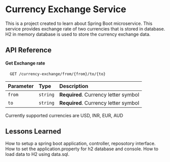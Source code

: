
# Currency Exchange Service

This is a project created to learn about Spring Boot microservice. 
This service provides exchange rate of two currencies that is stored in database.
H2 in memory database is used to store the currency exchange data.




## API Reference

#### Get Exchange rate

```http
  GET /currency-exchange/from/{from}/to/{to}
```

| Parameter | Type     | Description                |
| :-------- | :------- | :------------------------- |
| `from` | `string` | **Required**. Currency letter symbol |
| `to` | `string` | **Required**. Currency letter symbol |

Currently supported currencies are USD, INR, EUR, AUD


## Lessons Learned

How to setup a spring boot application, controller, reposotory interface. How to set the application.property for h2 database and console. How to load data to H2 using data.sql.

